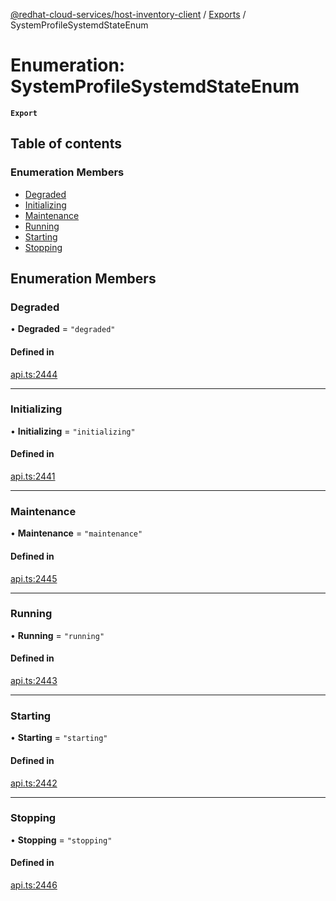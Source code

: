 [@redhat-cloud-services/host-inventory-client](../README.md) / [Exports](../modules.md) / SystemProfileSystemdStateEnum

# Enumeration: SystemProfileSystemdStateEnum

**`Export`**

## Table of contents

### Enumeration Members

- [Degraded](SystemProfileSystemdStateEnum.md#degraded)
- [Initializing](SystemProfileSystemdStateEnum.md#initializing)
- [Maintenance](SystemProfileSystemdStateEnum.md#maintenance)
- [Running](SystemProfileSystemdStateEnum.md#running)
- [Starting](SystemProfileSystemdStateEnum.md#starting)
- [Stopping](SystemProfileSystemdStateEnum.md#stopping)

## Enumeration Members

### Degraded

• **Degraded** = ``"degraded"``

#### Defined in

[api.ts:2444](https://github.com/RedHatInsights/javascript-clients/blob/master/packages/host-inventory/api.ts#L2444)

___

### Initializing

• **Initializing** = ``"initializing"``

#### Defined in

[api.ts:2441](https://github.com/RedHatInsights/javascript-clients/blob/master/packages/host-inventory/api.ts#L2441)

___

### Maintenance

• **Maintenance** = ``"maintenance"``

#### Defined in

[api.ts:2445](https://github.com/RedHatInsights/javascript-clients/blob/master/packages/host-inventory/api.ts#L2445)

___

### Running

• **Running** = ``"running"``

#### Defined in

[api.ts:2443](https://github.com/RedHatInsights/javascript-clients/blob/master/packages/host-inventory/api.ts#L2443)

___

### Starting

• **Starting** = ``"starting"``

#### Defined in

[api.ts:2442](https://github.com/RedHatInsights/javascript-clients/blob/master/packages/host-inventory/api.ts#L2442)

___

### Stopping

• **Stopping** = ``"stopping"``

#### Defined in

[api.ts:2446](https://github.com/RedHatInsights/javascript-clients/blob/master/packages/host-inventory/api.ts#L2446)
